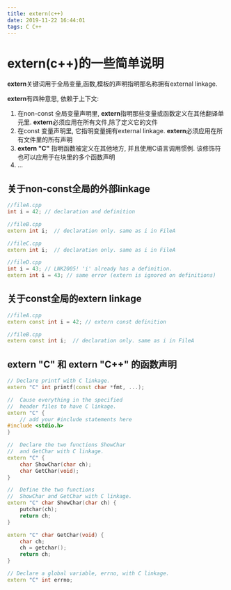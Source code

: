 ```yaml
---
title: extern(c++)
date: 2019-11-22 16:44:01
tags: C C++
---
```


# extern(c++)的一些简单说明

**extern**关键词用于全局变量,函数,模板的声明指明那名称拥有external linkage.

**extern**有四种意思, 依赖于上下文:

1. 在non-const 全局变量声明里, **extern**指明那些变量或函数定义在其他翻译单元里. **extern**必须应用在所有文件,除了定义它的文件
2. 在const 变量声明里, 它指明变量拥有external linkage. **extern**必须应用在所有文件里的所有声明
3. **extern "C"** 指明函数被定义在其他地方, 并且使用C语言调用惯例. 该修饰符也可以应用于在块里的多个函数声明
4. ...



## 关于non-const全局的外部linkage

```c++
//fileA.cpp
int i = 42; // declaration and definition

//fileB.cpp
extern int i;  // declaration only. same as i in FileA

//fileC.cpp
extern int i;  // declaration only. same as i in FileA

//fileD.cpp
int i = 43; // LNK2005! 'i' already has a definition.
extern int i = 43; // same error (extern is ignored on definitions)
```



## 关于const全局的extern linkage

```c++
//fileA.cpp
extern const int i = 42; // extern const definition

//fileB.cpp
extern const int i;  // declaration only. same as i in FileA
```

## extern "C" 和 extern "C++" 的函数声明

```c++
// Declare printf with C linkage.
extern "C" int printf(const char *fmt, ...);

//  Cause everything in the specified
//  header files to have C linkage.
extern "C" {
    // add your #include statements here
#include <stdio.h>
}

//  Declare the two functions ShowChar
//  and GetChar with C linkage.
extern "C" {
    char ShowChar(char ch);
    char GetChar(void);
}

//  Define the two functions
//  ShowChar and GetChar with C linkage.
extern "C" char ShowChar(char ch) {
    putchar(ch);
    return ch;
}

extern "C" char GetChar(void) {
    char ch;
    ch = getchar();
    return ch;
}

// Declare a global variable, errno, with C linkage.
extern "C" int errno;
```

